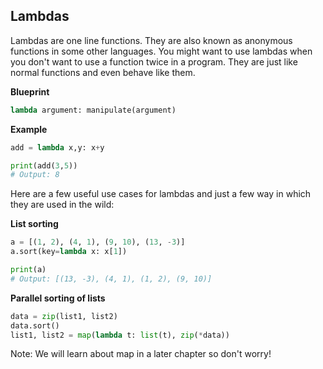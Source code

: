 ## Lambdas

Lambdas are one line functions. They are also known as anonymous functions in some other languages. You might want to use lambdas when you don't want to use a function twice in a program. They are just like normal functions and even behave like them. 

__Blueprint__

```python
lambda argument: manipulate(argument)
```

__Example__

```python
add = lambda x,y: x+y

print(add(3,5))
# Output: 8
```


Here are a few useful use cases for lambdas and just a few way in which they are used in the wild:

__List sorting__

```python
a = [(1, 2), (4, 1), (9, 10), (13, -3)]
a.sort(key=lambda x: x[1])

print(a)
# Output: [(13, -3), (4, 1), (1, 2), (9, 10)] 
```

__Parallel sorting of lists__

```python
data = zip(list1, list2)
data.sort()
list1, list2 = map(lambda t: list(t), zip(*data))
```

Note: We will learn about map in a later chapter so don't worry!

